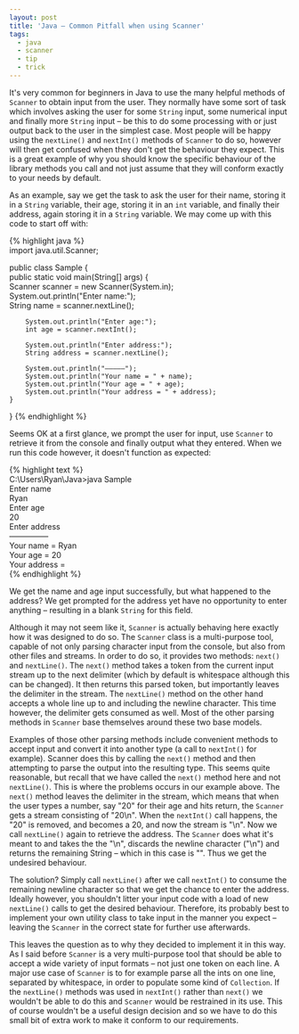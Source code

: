 ```yaml
---
layout: post
title: 'Java – Common Pitfall when using Scanner'
tags:
  - java
  - scanner
  - tip
  - trick
---
```

It's very common for beginners in Java to use the many helpful methods of `Scanner` to obtain input from the user. They normally have some sort of task which involves asking the user for some `String` input, some numerical input and finally more `String` input – be this to do some processing with or just output back to the user in the simplest case. Most people will be happy using the `nextLine()` and `nextInt()` methods of `Scanner` to do so, however will then get confused when they don't get the behaviour they expect. This is a great example of why you should know the specific behaviour of the library methods you call and not just assume that they will conform exactly to your needs by default.

As an example, say we get the task to ask the user for their name, storing it in a `String` variable, their age, storing it in an `int` variable, and finally their address, again storing it in a `String` variable. We may come up with this code to start off with:

{% highlight java %}  
import java.util.Scanner;

public class Sample {  
    public static void main(String[] args) {  
        Scanner scanner = new Scanner(System.in);  
        System.out.println("Enter name:");  
        String name = scanner.nextLine();

        System.out.println("Enter age:");  
        int age = scanner.nextInt();

        System.out.println("Enter address:");  
        String address = scanner.nextLine();

        System.out.println("—————");  
        System.out.println("Your name = " + name);  
        System.out.println("Your age = " + age);  
        System.out.println("Your address = " + address);  
    }  
}
{% endhighlight %}

Seems OK at a first glance, we prompt the user for input, use `Scanner` to retrieve it from the console and finally output what they entered. When we run this code however, it doesn't function as expected:

{% highlight text %}  
C:\Users\Ryan\Java>java Sample  
Enter name  
Ryan  
Enter age  
20  
Enter address  
—————  
Your name = Ryan  
Your age = 20  
Your address =  
{% endhighlight %}

We get the name and age input successfully, but what happened to the address? We get prompted for the address yet have no opportunity to enter anything – resulting in a blank `String` for this field.

Although it may not seem like it, `Scanner` is actually behaving here exactly how it was designed to do so. The `Scanner` class is a multi-purpose tool, capable of not only parsing character input from the console, but also from other files and streams. In order to do so, it provides two methods: `next()` and `nextLine()`. The `next()` method takes a token from the current input stream up to the next delimiter (which by default is whitespace although this can be changed). It then returns this parsed token, but importantly leaves the delimiter in the stream. The `nextLine()` method on the other hand accepts a whole line up to and including the newline character. This time however, the delimiter gets consumed as well. Most of the other parsing methods in `Scanner` base themselves around these two base models.

Examples of those other parsing methods include convenient methods to accept input and convert it into another type (a call to `nextInt()` for example). Scanner does this by calling the `next()` method and then attempting to parse the output into the resulting type. This seems quite reasonable, but recall that we have called the `next()` method here and not `nextLine()`. This is where the problems occurs in our example above. The `next()` method leaves the delimiter in the stream, which means that when the user types a number, say "20" for their age and hits return, the `Scanner` gets a stream consisting of "20\n". When the `nextInt()` call happens, the "20" is removed, and becomes a 20, and now the stream is "\n". Now we call `nextLine()` again to retrieve the address. The `Scanner` does what it's meant to and takes the the "\n", discards the newline character ("\n") and returns the remaining String – which in this case is "". Thus we get the undesired behaviour.

The solution? Simply call `nextLine()` after we call `nextInt()` to consume the remaining newline character so that we get the chance to enter the address. Ideally however, you shouldn't litter your input code with a load of new `nextLine()` calls to get the desired behaviour. Therefore, its probably best to implement your own utility class to take input in the manner you expect – leaving the `Scanner` in the correct state for further use afterwards.

This leaves the question as to why they decided to implement it in this way. As I said before `Scanner` is a very multi-purpose tool that should be able to accept a wide variety of input formats – not just one token on each line. A major use case of `Scanner` is to for example parse all the ints on one line, separated by whitespace, in order to populate some kind of `Collection`. If the `nextLine()` methods was used in `nextInt()` rather than `next()` we wouldn't be able to do this and `Scanner` would be restrained in its use. This of course wouldn't be a useful design decision and so we have to do this small bit of extra work to make it conform to our requirements.